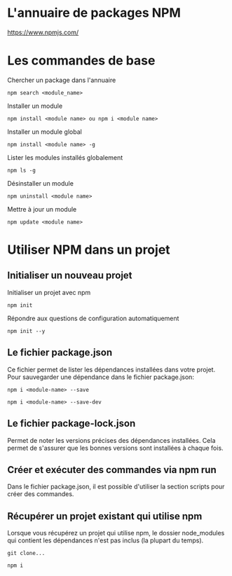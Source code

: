 # L'annuaire de packages NPM
https://www.npmjs.com/

# Les commandes de base

Chercher un package dans l'annuaire
```
npm search <module_name>
```

Installer un module
```
npm install <module name> ou npm i <module name>
```

Installer un module global
```
npm install <module name> -g 
```

Lister les modules installés globalement
```
npm ls -g
```

Désinstaller un module
```
npm uninstall <module name>
```

Mettre à jour un module
```
npm update <module name>
```

# Utiliser NPM dans un projet

## Initialiser un nouveau projet
Initialiser un projet avec npm
```
npm init
```

Répondre aux questions de configuration automatiquement
```
npm init --y
```

## Le fichier package.json
Ce fichier permet de lister les dépendances installées dans votre projet. Pour sauvegarder une dépendance dans le fichier package.json:
```
npm i <module-name> --save
```

```
npm i <module-name> --save-dev
```

## Le fichier package-lock.json
Permet de noter les versions précises des dépendances installées.
Cela permet de s'assurer que les bonnes versions sont installées à chaque fois.


## Créer et exécuter des commandes via npm run
Dans le fichier package.json, il est possible d'utiliser la section scripts pour créer des commandes.


## Récupérer un projet existant qui utilise npm
Lorsque vous récupérez un projet qui utilise npm, le dossier node_modules qui contient les dépendances n'est pas inclus (la plupart du temps).

```
git clone...

npm i 
```